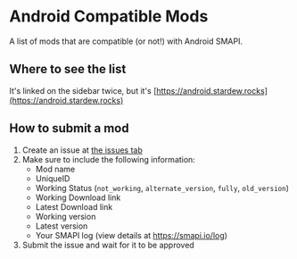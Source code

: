 # Android Compatible Mods

A list of mods that are compatible (or not!) with Android SMAPI.

## Where to see the list

It's linked on the sidebar twice, but it's [https://android.stardew.rocks](https://android.stardew.rocks)

## How to submit a mod

1. Create an issue at [the issues tab](https://github.com/stardewrocks/android-compatible-mods/issues)
2. Make sure to include the following information:
    - Mod name
    - UniqueID
    - Working Status (`not_working`, `alternate_version`, `fully`, `old_version`)
    - Working Download link
    - Latest Download link
    - Working version
    - Latest version
    - Your SMAPI log (view details at <https://smapi.io/log>)
3. Submit the issue and wait for it to be approved
